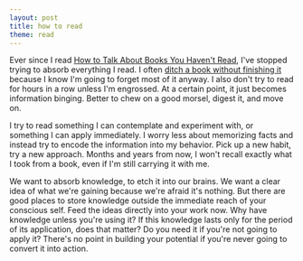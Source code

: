 ```yaml
---
layout: post
title: how to read
theme: read
---
```


Ever since I read [How to Talk About Books You Haven't Read](https://www.goodreads.com/book/show/1143788.How_to_Talk_About_Books_You_Haven_t_Read?ac=1&from_search=true&qid=dQGK5Adu5Y&rank=1), I've stopped trying to absorb everything I read.
I often [ditch a book without finishing it](https://okjuan.medium.com/feeling-good-about-ditching-books-1c4633fd87f) because I know I'm going to forget most of it anyway.
I also don't try to read for hours in a row unless I'm engrossed.
At a certain point, it just becomes information binging.
Better to chew on a good morsel, digest it, and move on.

I try to read something I can contemplate and experiment with, or something I can apply immediately.
I worry less about memorizing facts and instead try to encode the information into my behavior.
Pick up a new habit, try a new approach.
Months and years from now, I won't recall exactly what I took from a book, even if I'm still carrying it with me.

We want to absorb knowledge, to etch it into our brains.
We want a clear idea of what we're gaining because we're afraid it's nothing.
But there are good places to store knowledge outside the immediate reach of your conscious self.
Feed the ideas directly into your work now.
Why have knowledge unless you're using it?
If this knowledge lasts only for the period of its application, does that matter?
Do you need it if you're not going to apply it?
There's no point in building your potential if you're never going to convert it into action.
